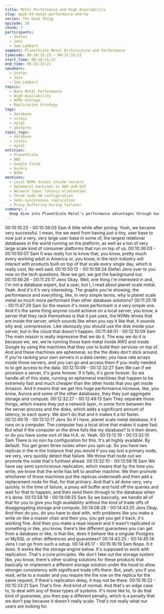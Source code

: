 ```yaml
---
title: Metal Performance and High Availability
slug: ep26-03-metal-performance-and-ha
series: The Good Thing
episode: 26
chunk: 3
participants:
  - Stefan
  - Jens
  - Sam Lambert
segment: PlanetScale Metal Architecture and Performance
timecode: 00:10:15:23 – 00:15:33:21
start_time: 00:10:15:23
end_time: 00:15:33:21
speakers:
  - Stefan
  - Jens
  - Sam Lambert
topics:
  - Bare Metal Performance
  - High Availability
  - NVMe Storage
  - Replication Strategy
tags:
  - database
  - vitess
  - mysql
  - postgres
topic_tags:
  - database
  - vitess
  - mysql
entities:
  - PlanetScale
  - AWS
  - Google Cloud
  - Aurora
  - NVMe
mentions:
  - Local NVMe drives inside servers
  - Ephemeral machines in AWS and GCP
  - Network layer latency elimination
  - Three node HA configuration
  - Semi-synchronous replication
  - Proxy buffering during failover
summary: |
  Deep dive into PlanetScale Metal's performance advantages through bare metal infrastructure, local NVMe storage, and their approach to high availability without the latency penalties of disaggregated storage and compute architectures.
---
```


00:10:15:23 - 00:10:36:03
Sam
A little while after joining. Yeah, we became very successful. I mean, the we went from having
just a tiny, user base to now just a very, very large user base in some of, the largest relational
databases in the world running on the platform, as well as a ton of very large scale kind of
consumer platforms that run on top of us.
00:10:36:03 - 00:10:50:07
Sam
It was really fun to know that, you know, pretty much every working adult in America or, you
know, in the tech industry will interact with products built on top of that scale every single day,
which is really cool, No well said.
00:10:50:12 - 00:10:56:24
Stefan
Jens over to you now on the tech questions. Now we got, we got the background out.
00:10:56:26 - 00:11:25:17
Jens
Okay. Well, one thing I'm interested in and, I'm not a database expert, but a user, but I, I read
about planet scale metal. Yeah. And it's it's very interesting. The graphs you're showing, the
performance and everything, like, in very simple terms, why is planet scale metal so much more
performant than other database solutions?
00:11:25:19 - 00:11:47:29
Sam
So the reason it's more performant is a very simple one. And it's the same thing anyone could
achieve on a local server, you know, a server that they rack themselves is that it just uses, the
NVMe drives that are inside the server, which sounds like when you say it like that, it sounds
silly and, unimpressive. Like obviously you should use the disk inside your server, but in the
cloud that doesn't happen.
00:11:48:01 - 00:12:10:09
Sam
The main reason is really impressive that we do it. The way we do it is because we, we, we're
running those bare metal inside AWS and inside Google by using the machines that they use to
build their services on top of. And and these machines are ephemeral, so the the disks don't
stick around. If you're racking your own servers in a data center, you have rate arrays inside
those servers, and you can go and access them if you really needed to to get access to the
data.
00:12:10:09 - 00:12:32:27
Sam
We can if we provision a server, it's gone forever. If it fails, it's gone forever. So we handle all of
this state, running on ephemeral machines that happen to be extremely fast and much cheaper
than the other hosts that you get inside Amazon. And it means that we get this huge
performance increase, like, you know, Aurora and some of the other databases, they they just
aggregate storage and compute.
00:12:32:27 - 00:12:49:13
Sam
They separate those things, which means they put a network layer, in some form between the
the server process and the disks, which adds a significant amount of latency, to each query. We
don't do that and it makes it a lot faster.
00:12:49:15 - 00:13:12:17
Jens
So if I have, planet scale metal database, it it runs on a computer. The computer has a local
drive that makes it super fast. But what if the computer or the drive fails like my database? Is it
then down, or do you have some sort of like H.A. or. Yeah.
00:13:12:19 - 00:13:32:10
Sam
There is no non ha configuration for this. It's all highly available. By default. You get given three
nodes when you spin up. So you have two replicas in the in the instance that you would if you
say lost a primary node, we very, very quickly detect that failure. We throw that node out we
promote the node that's furthest ahead.
00:13:32:10 - 00:13:58:18
Sam
We have say semi synchronous replication, which means that by the time you write, we know
that the write has left to another machine. We then promote whichever of those machines put
the replicas underneath and then add a replacement node for that, for that primary. And that's all
done very, very quickly. In the time of failure, a proxy will buffer and hold off the queries and wait
for that to happen, and then send them through to the database when it's done.
00:13:58:18 - 00:14:08:25
Sam
So we basically, we handle all of that for you to give you high availability without the kind of
trade offs of disaggregating storage and compute.
00:14:08:28 - 00:14:43:25
Jens
Okay. And then do you, do you have to deal with, with problems like you make a write on like a
master chair and then you, you get you get it back, it's working fine. And then you make a read
request and it wasn't replicated or something or like, you know, there's like different guarantees
you can get from a database or like, is that like, does it behave like a singular Postgres or
MySQL or other differences and guarantees?
00:14:43:25 - 00:14:45:14
Jens
I can go from such a setup.
00:14:45:17 - 00:15:16:19
Sam
Nope. It it does. It works like the storage engine below. It's supposed to work with replication.
That's a core principles. We don't fake out the storage system like, you know, there's other
scaling solutions for these products that basically re-implement a different storage solution
under the hood to allow stronger consistency with significant trade offs there. But, yeah, you if
you read, write to a master and you require the the row on the replica for the same request, if
there's replication delay, it may not be there.
00:15:16:22 - 00:15:33:21
Sam
That's fine. And kind of normal. And that's an edge case to, to deal with any of these types of
systems. It's more like to, to do that kind of guarantee, you then pay a different penalty, which is
a penalty that we don't pay because it doesn't really scale. That's not really what our users are
looking for.